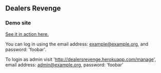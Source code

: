 ## Dealers Revenge

### Demo site
[See it in action here.](http://dealersrevenge.herokuapp.com)

You can log in using the email address: example@example.org, and password:
'foobar'.

To login as admin visit 'http://dealersrevenge.herokuapp.com/manage',
email address: admin@example.org, password: 'foobar'

